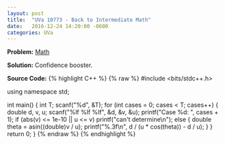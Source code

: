 ```yaml
---
layout: post
title:  "UVa 10773 - Back to Intermediate Math"
date:   2016-12-24 14:20:00 -0600
categories: UVa
---
```


**Problem:** [Math]

**Solution:**
Confidence booster.

**Source Code:**
{% highlight C++ %}
{% raw %}
#include <bits/stdc++.h>

using namespace std;

int main() {
    int T;
    scanf("%d", &T);
    for (int cases = 0; cases < T; cases++) {
        double d, v, u;
        scanf("%lf %lf %lf", &d, &v, &u);
        printf("Case %d: ", cases + 1);
        if (abs(v) <= 1e-10 || u <= v)
            printf("can't determine\n");
        else {
            double theta = asin((double)v / u);
            printf("%.3f\n", d / (u * cos(theta)) - d / u);
        }
    }
    return 0; 
}
{% endraw %}
{% endhighlight %}

[Math]:https://uva.onlinejudge.org/index.php?option=com_onlinejudge&Itemid=8&category=24&page=show_problem&problem=1714
